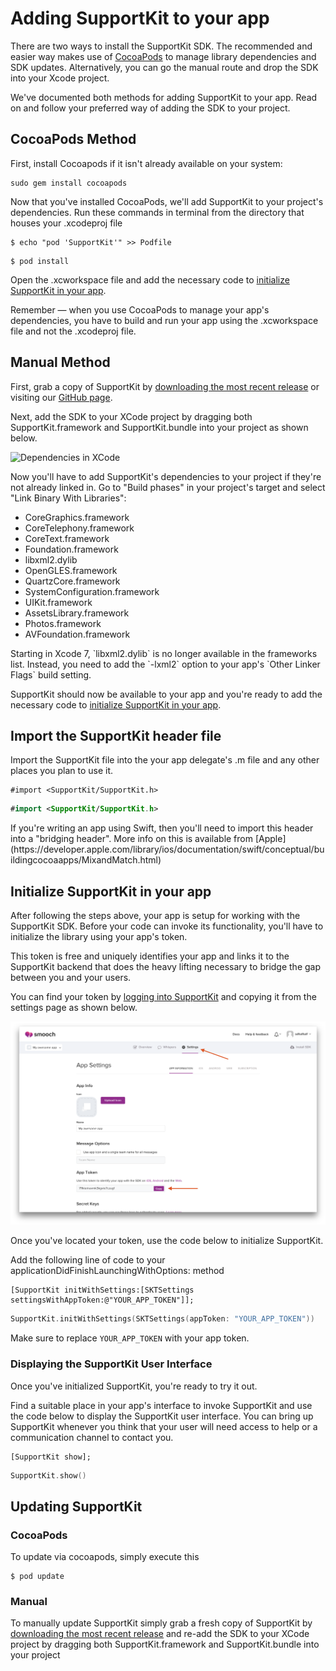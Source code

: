 # Adding SupportKit to your app

There are two ways to install the SupportKit SDK. The recommended and easier way makes use of [CocoaPods](http://cocoapods.org) to manage library dependencies and SDK updates. Alternatively, you can go the manual route and drop the SDK into your Xcode project.

We've documented both methods for adding SupportKit to your app. Read on and follow your preferred way of adding the SDK to your project.

## CocoaPods Method

First, install Cocoapods if it isn't already available on your system: 

```
sudo gem install cocoapods
```

Now that you've installed CocoaPods, we'll add SupportKit to your project's dependencies. Run these commands in terminal from the directory that houses your .xcodeproj file

```
$ echo "pod 'SupportKit'" >> Podfile
```

```
$ pod install
```

Open the .xcworkspace file and add the necessary code to [initialize SupportKit in your app](#import-the-supportkit-header-file). 

<aside class="notice">
Remember — when you use CocoaPods to manage your app's dependencies, you have to build and run your app using the .xcworkspace file and not the .xcodeproj file.
</aside>

## Manual Method
First, grab a copy of SupportKit by [downloading the most recent release](https://github.com/radialpoint/SupportKit/archive/master.zip) or visiting our [GitHub page](https://github.com/radialpoint/SupportKit).

Next, add the SDK to your XCode project by dragging both SupportKit.framework and SupportKit.bundle into your project as shown below.

![Dependencies in XCode](/images/dependencies.jpg)

Now you'll have to add SupportKit's dependencies to your project if they're not already linked in. Go to "Build phases" in your project's target and select "Link Binary With Libraries":

 * CoreGraphics.framework
 * CoreTelephony.framework
 * CoreText.framework
 * Foundation.framework
 * libxml2.dylib
 * OpenGLES.framework
 * QuartzCore.framework
 * SystemConfiguration.framework
 * UIKit.framework
 * AssetsLibrary.framework
 * Photos.framework
 * AVFoundation.framework

<aside class="warning">
Starting in Xcode 7, `libxml2.dylib` is no longer available in the frameworks list. Instead, you need to add the `-lxml2` option to your app's `Other Linker Flags` build setting.
</aside>

 SupportKit should now be available to your app and you're ready to add the necessary code to [initialize SupportKit in your app](#initialize-supportkit-in-your-app).

## Import the SupportKit header file

Import the SupportKit file into the your app delegate's .m file and any other places you plan to use it.

```objective_c
#import <SupportKit/SupportKit.h>
```
```swift
#import <SupportKit/SupportKit.h>
```

<aside class="notice">
If you're writing an app using Swift, then you'll need to import this header into a "bridging header". More info on this is available from [Apple](https://developer.apple.com/library/ios/documentation/swift/conceptual/buildingcocoaapps/MixandMatch.html)
</aside>

## Initialize SupportKit in your app


After following the steps above, your app is setup for working with the SupportKit SDK. Before your code can invoke its functionality, you'll have to initialize the library using your app's token.

This token is free and uniquely identifies your app and links it to the SupportKit backend that does the heavy lifting necessary to bridge the gap between you and your users.

You can find your token by [logging into SupportKit](https://app.supportkit.io) and copying it from the settings page as shown below.

![App Token on Overview Page](/images/apptoken.png)

Once you've located your token, use the code below to initialize SupportKit.


Add the following line of code to your applicationDidFinishLaunchingWithOptions: method

```objective_c
[SupportKit initWithSettings:[SKTSettings settingsWithAppToken:@"YOUR_APP_TOKEN"]];
```
```swift
SupportKit.initWithSettings(SKTSettings(appToken: "YOUR_APP_TOKEN"))
```

Make sure to replace `YOUR_APP_TOKEN` with your app token.

### Displaying the SupportKit User Interface

Once you've initialized SupportKit, you're ready to try it out. 

Find a suitable place in your app's interface to invoke SupportKit and use the code below to display the SupportKit user interface. You can bring up SupportKit whenever you think that your user will need access to help or a communication channel to contact you.

```objective_c
[SupportKit show];
```
```swift
SupportKit.show()
```

## Updating SupportKit

### CocoaPods

To update via cocoapods, simply execute this

```
$ pod update
```

### Manual

To manually update SupportKit simply grab a fresh copy of SupportKit by [downloading the most recent release](https://github.com/radialpoint/SupportKit/archive/master.zip) and re-add the SDK to your XCode project by dragging both SupportKit.framework and SupportKit.bundle into your project